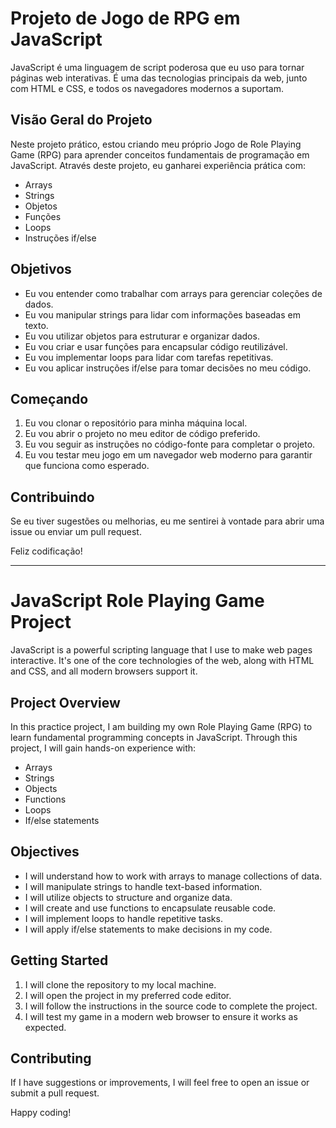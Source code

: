 # Projeto de Jogo de RPG em JavaScript

JavaScript é uma linguagem de script poderosa que eu uso para tornar páginas web interativas. É uma das tecnologias principais da web, junto com HTML e CSS, e todos os navegadores modernos a suportam.

## Visão Geral do Projeto

Neste projeto prático, estou criando meu próprio Jogo de Role Playing Game (RPG) para aprender conceitos fundamentais de programação em JavaScript. Através deste projeto, eu ganharei experiência prática com:

- Arrays
- Strings
- Objetos
- Funções
- Loops
- Instruções if/else

## Objetivos

- Eu vou entender como trabalhar com arrays para gerenciar coleções de dados.
- Eu vou manipular strings para lidar com informações baseadas em texto.
- Eu vou utilizar objetos para estruturar e organizar dados.
- Eu vou criar e usar funções para encapsular código reutilizável.
- Eu vou implementar loops para lidar com tarefas repetitivas.
- Eu vou aplicar instruções if/else para tomar decisões no meu código.

## Começando

1. Eu vou clonar o repositório para minha máquina local.
2. Eu vou abrir o projeto no meu editor de código preferido.
3. Eu vou seguir as instruções no código-fonte para completar o projeto.
4. Eu vou testar meu jogo em um navegador web moderno para garantir que funciona como esperado.

## Contribuindo

Se eu tiver sugestões ou melhorias, eu me sentirei à vontade para abrir uma issue ou enviar um pull request.

Feliz codificação!

------

# JavaScript Role Playing Game Project

JavaScript is a powerful scripting language that I use to make web pages interactive. It's one of the core technologies of the web, along with HTML and CSS, and all modern browsers support it.

## Project Overview

In this practice project, I am building my own Role Playing Game (RPG) to learn fundamental programming concepts in JavaScript. Through this project, I will gain hands-on experience with:

- Arrays
- Strings
- Objects
- Functions
- Loops
- If/else statements

## Objectives

- I will understand how to work with arrays to manage collections of data.
- I will manipulate strings to handle text-based information.
- I will utilize objects to structure and organize data.
- I will create and use functions to encapsulate reusable code.
- I will implement loops to handle repetitive tasks.
- I will apply if/else statements to make decisions in my code.

## Getting Started

1. I will clone the repository to my local machine.
2. I will open the project in my preferred code editor.
3. I will follow the instructions in the source code to complete the project.
4. I will test my game in a modern web browser to ensure it works as expected.

## Contributing

If I have suggestions or improvements, I will feel free to open an issue or submit a pull request.

Happy coding!
